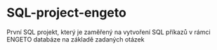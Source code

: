 # SQL-project-engeto
První SQL projekt, který je zaměřený na vytvoření SQL příkazů v rámci ENGETO databáze na základě zadaných otázek
